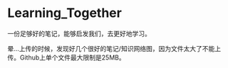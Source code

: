 # Learning_Together
一份足够好的笔记，能够启发我们，去更好地学习。

晕...上传的时候，发现好几个很好的笔记/知识网络图，因为文件太大了不能上传。Github上单个文件最大限制是25MB。
